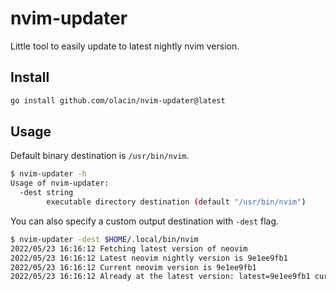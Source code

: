 # nvim-updater
Little tool to easily update to latest nightly nvim version.

## Install
```bash
go install github.com/olacin/nvim-updater@latest
```

## Usage

Default binary destination is `/usr/bin/nvim`. 

```bash
$ nvim-updater -h
Usage of nvim-updater:
  -dest string
    	executable directory destination (default "/usr/bin/nvim")
```

You can also specify a custom output destination with `-dest` flag.

```bash
$ nvim-updater -dest $HOME/.local/bin/nvim
2022/05/23 16:16:12 Fetching latest version of neovim
2022/05/23 16:16:12 Latest neovim nightly version is 9e1ee9fb1
2022/05/23 16:16:12 Current neovim version is 9e1ee9fb1
2022/05/23 16:16:12 Already at the latest version: latest=9e1ee9fb1 current=9e1ee9fb1
```
